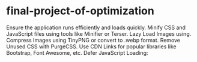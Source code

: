 # final-project-of-optimization
Ensure the application runs efficiently and loads quickly.
Minify CSS and JavaScript files using tools like Minifier or Terser.
Lazy Load Images using.
Compress Images using TinyPNG or convert to .webp format.
Remove Unused CSS with PurgeCSS.
Use CDN Links for popular libraries like Bootstrap, Font Awesome, etc.
Defer JavaScript Loading:
